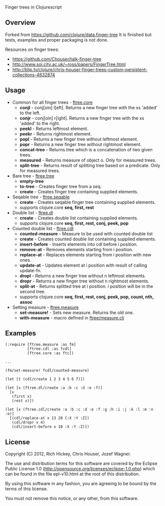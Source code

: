 Finger trees in Clojurescript

## Overview

Forked from https://github.com/clojure/data.finger-tree
It is finished but tests, examples and proper packaging is not done.

Resources on finger trees:

* https://github.com/Chouser/talk-finger-tree
* http://www.soi.city.ac.uk/~ross/papers/FingerTree.html
* http://blip.tv/clojure/chris-houser-finger-trees-custom-persistent-collections-4632874

## Usage

* Common for all finger trees - [ftree.core](https://github.com/wagjo/ftree/blob/master/src/cljs/ftree/core.cljs)
  * __conjl__ - conj[oin] l[eft]. Returns a new finger tree with the xs 'added'
  to the left.
  * __conjr__ - conj[oin] r[ight]. Returns a new finger tree with the xs
  'added' to the right.
  * __peekl__ - Returns leftmost element.
  * __peekr__ - Returns rightmost element.
  * __popl__ - Returns a new finger tree without leftmost element.
  * __popr__ - Returns a new finger tree without rightmost element.
  * __concat-tree__ - Returns tree which is a concatenation of two given trees.
  * __measured__ - Returns measure of object o. Only for measured trees.
  * __split-tree__ - Returns result of splitting tree based on a predicate. Only for measured trees.
* Bare tree - [ftree.tree](https://github.com/wagjo/ftree/blob/master/src/cljs/ftree/tree.cljs)
  * __empty-tree__
  * __to-tree__ - Creates finger tree from a seq.
  * __create__ - Creates finger tree containing supplied elements.
* Seqable tree - [ftree.seqable](https://github.com/wagjo/ftree/blob/master/src/cljs/ftree/seqable.cljs)
  * __create__ - Creates seqable finger tree containing supplied elements.
  * supports clojure.core __seq, first, rest__
* Double list - [ftree.dl](https://github.com/wagjo/ftree/blob/master/src/cljs/ftree/dl.cljs)
  * __create__ - Creates double list containing supplied elements.
  * supports clojure.core __seq, first, rest, conj, peek, pop__
* Counted double list - [ftree.cdl](https://github.com/wagjo/ftree/blob/master/src/cljs/ftree/cdl.cljs)
  * __counted-measure__ - Measure to be used with counted double list
  * __create__ - Creates counted double list containing supplied elements.
  * __insert-before__ - Inserts elements into cdl before i position.
  * __remove-at__ - Removes elements starting from i position.
  * __replace-at__ - Replaces elements starting from i position with new ones.
  * __update-at__ - Updates element at i position with result of calling update-fn.
  * __dropl__ - Returns a new finger tree without n leftmost elements.
  * __dropr__ - Returns a new finger tree without n rightmost elements.
  * __split-at__ - Returns splitted tree at i position. i position will be in the
  second tree.
  * supports clojure.core __seq, first, rest, conj, peek, pop, count, nth, assoc__
* Setting measure - [ftree.measure](https://github.com/wagjo/ftree/blob/master/src/cljs/ftree/measure.cljs)
  * __set-measure!__ - Sets new measure. Returns the old one.
  * __with-measure__ - macro defined in [ftree/measure.clj](https://github.com/wagjo/ftree/blob/master/src/clj/ftree/measure.clj)
  
## Examples

    (:require [ftree.measure :as fm]
              [ftree.cdl :as fcdl]
              [ftree.core :as ftc])

    ...

    (fm/set-measure! fcdl/counted-measure)

    (let [t (cdl/create 1 2 3 4 5 6 7)])
    
    (let [x (ftree.dl/create :a :b :c :d :e :f)]
      [x
       (first x)
       (rest x)])
    
    (let [x (ftree.cdl/create :a :b :c :d :e :f :g :h :i :j :k :l :m :n :o)]
      [(cdl/replace-at x 13 20 [:X :Y :Z])
       (cdl/dropr x 4)
       (cdl/insert-before x 10 :X :Y :Z)])

## License

Copyright (C) 2012, Rich Hickey, Chris Houser, Jozef Wagner.

The use and distribution terms for this software are covered by the
Eclipse Public License 1.0 
(http://opensource.org/licenses/eclipse-1.0.php) which can be found
 in the file epl-v10.html at the root of this distribution.

By using this software in any fashion, you are agreeing to be bound
by the terms of this license.

You must not remove this notice, or any other, from this software.
